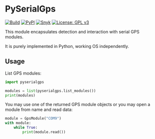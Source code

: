 # PySerialGps

[![Build](https://github.com/antoniovazquezblanco/pyserialgps/actions/workflows/build.yml/badge.svg)](https://github.com/antoniovazquezblanco/pyserialgps/actions/workflows/build.yml)
[![PyPI](https://img.shields.io/pypi/v/pyserialgps)](https://pypi.org/project/pyserialgps/)
[![Snyk](https://snyk.io/advisor/python/pyserialgps/badge.svg)](https://snyk.io/advisor/python/pyserialgps)
[![License: GPL v3](https://img.shields.io/badge/License-GPLv3-blue.svg)](LICENSE.md)

This module encapsulates detection and interaction with serial GPS modules.

It is purely implemented in Python, working OS independently.

## Usage

List GPS modules:

```python
import pyserialgps

modules = list(pyserialgps.list_modules())
print(modules)
```

You may use one of the returned GPS module objects or you may open a module from name and read data:

```python
module = GpsModule("COM9")
with module:
    while True:
        print(module.read())
```
